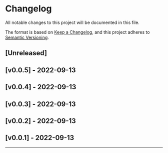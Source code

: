 Changelog
=========

All notable changes to this project will be documented in this file.

The format is based on [Keep a Changelog](https://keepachangelog.com/en/1.0.0/),
and this project adheres to [Semantic Versioning](https://semver.org/spec/v2.0.0.html).

[Unreleased]
------------

[v0.0.5] - 2022-09-13
------------------

[v0.0.4] - 2022-09-13
------------------

[v0.0.3] - 2022-09-13
------------------

[v0.0.2] - 2022-09-13
------------------

[v0.0.1] - 2022-09-13
------------------

<!-- [v0.0.1] - 2022-09-13 -->
------------------

<!--
### Added
### Changed
### Deprecated
### Removed
### Fixed
### Security
-->